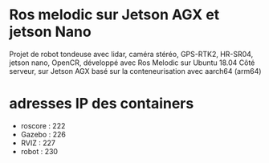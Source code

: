 # Ros melodic sur Jetson AGX et jetson Nano

Projet de robot tondeuse avec lidar, caméra stéréo, GPS-RTK2, HR-SR04, jetson nano, OpenCR,
développé avec Ros Melodic sur Ubuntu 18.04
Côté serveur, sur Jetson AGX
basé sur la conteneurisation avec aarch64 (arm64)

# adresses IP des containers
- roscore : 222
- Gazebo : 226
- RVIZ : 227
- robot : 230
